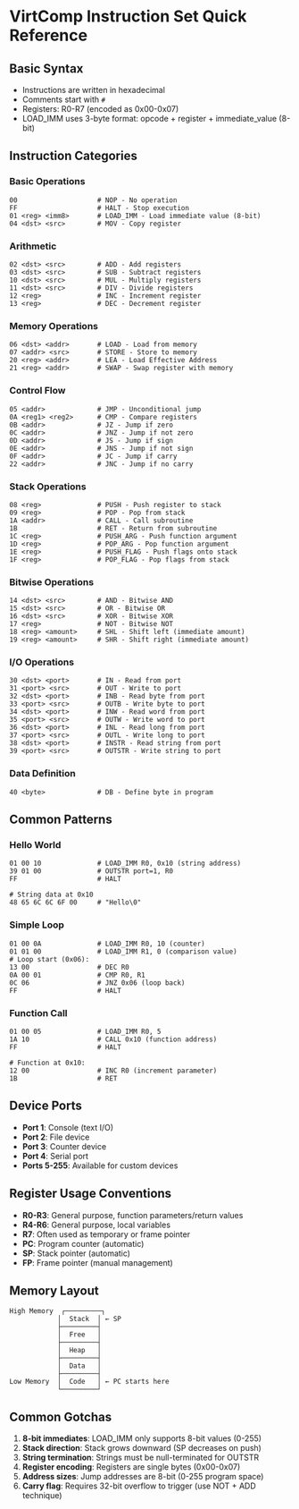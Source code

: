 # VirtComp Instruction Set Quick Reference

## Basic Syntax
- Instructions are written in hexadecimal
- Comments start with `#`
- Registers: R0-R7 (encoded as 0x00-0x07)
- LOAD_IMM uses 3-byte format: opcode + register + immediate_value (8-bit)

## Instruction Categories

### Basic Operations
```hex
00                    # NOP - No operation
FF                    # HALT - Stop execution
01 <reg> <imm8>       # LOAD_IMM - Load immediate value (8-bit)
04 <dst> <src>        # MOV - Copy register
```

### Arithmetic
```hex
02 <dst> <src>        # ADD - Add registers
03 <dst> <src>        # SUB - Subtract registers
10 <dst> <src>        # MUL - Multiply registers
11 <dst> <src>        # DIV - Divide registers
12 <reg>              # INC - Increment register
13 <reg>              # DEC - Decrement register
```

### Memory Operations
```hex
06 <dst> <addr>       # LOAD - Load from memory
07 <addr> <src>       # STORE - Store to memory
20 <reg> <addr>       # LEA - Load Effective Address
21 <reg> <addr>       # SWAP - Swap register with memory
```

### Control Flow
```hex
05 <addr>             # JMP - Unconditional jump
0A <reg1> <reg2>      # CMP - Compare registers
0B <addr>             # JZ - Jump if zero
0C <addr>             # JNZ - Jump if not zero
0D <addr>             # JS - Jump if sign
0E <addr>             # JNS - Jump if not sign
0F <addr>             # JC - Jump if carry
22 <addr>             # JNC - Jump if no carry
```

### Stack Operations
```hex
08 <reg>              # PUSH - Push register to stack
09 <reg>              # POP - Pop from stack
1A <addr>             # CALL - Call subroutine
1B                    # RET - Return from subroutine
1C <reg>              # PUSH_ARG - Push function argument
1D <reg>              # POP_ARG - Pop function argument
1E <reg>              # PUSH_FLAG - Push flags onto stack
1F <reg>              # POP_FLAG - Pop flags from stack
```

### Bitwise Operations
```hex
14 <dst> <src>        # AND - Bitwise AND
15 <dst> <src>        # OR - Bitwise OR
16 <dst> <src>        # XOR - Bitwise XOR
17 <reg>              # NOT - Bitwise NOT
18 <reg> <amount>     # SHL - Shift left (immediate amount)
19 <reg> <amount>     # SHR - Shift right (immediate amount)
```

### I/O Operations
```hex
30 <dst> <port>       # IN - Read from port
31 <port> <src>       # OUT - Write to port
32 <dst> <port>       # INB - Read byte from port
33 <port> <src>       # OUTB - Write byte to port
34 <dst> <port>       # INW - Read word from port
35 <port> <src>       # OUTW - Write word to port
36 <dst> <port>       # INL - Read long from port
37 <port> <src>       # OUTL - Write long to port
38 <dst> <port>       # INSTR - Read string from port
39 <port> <src>       # OUTSTR - Write string to port
```

### Data Definition
```hex
40 <byte>             # DB - Define byte in program
```

## Common Patterns

### Hello World
```hex
01 00 10              # LOAD_IMM R0, 0x10 (string address)
39 01 00              # OUTSTR port=1, R0
FF                    # HALT

# String data at 0x10
48 65 6C 6C 6F 00     # "Hello\0"
```

### Simple Loop
```hex
01 00 0A              # LOAD_IMM R0, 10 (counter)
01 01 00              # LOAD_IMM R1, 0 (comparison value)
# Loop start (0x06):
13 00                 # DEC R0
0A 00 01              # CMP R0, R1
0C 06                 # JNZ 0x06 (loop back)
FF                    # HALT
```

### Function Call
```hex
01 00 05              # LOAD_IMM R0, 5
1A 10                 # CALL 0x10 (function address)
FF                    # HALT

# Function at 0x10:
12 00                 # INC R0 (increment parameter)
1B                    # RET
```

## Device Ports
- **Port 1**: Console (text I/O)
- **Port 2**: File device
- **Port 3**: Counter device
- **Port 4**: Serial port
- **Ports 5-255**: Available for custom devices

## Register Usage Conventions
- **R0-R3**: General purpose, function parameters/return values
- **R4-R6**: General purpose, local variables
- **R7**: Often used as temporary or frame pointer
- **PC**: Program counter (automatic)
- **SP**: Stack pointer (automatic)
- **FP**: Frame pointer (manual management)

## Memory Layout
```
High Memory  ┌─────────┐
            │  Stack  │ ← SP
            ├─────────┤
            │  Free   │
            ├─────────┤
            │  Heap   │
            ├─────────┤
            │  Data   │
            ├─────────┤
Low Memory  │  Code   │ ← PC starts here
            └─────────┘
```

## Common Gotchas
1. **8-bit immediates**: LOAD_IMM only supports 8-bit values (0-255)
2. **Stack direction**: Stack grows downward (SP decreases on push)
3. **String termination**: Strings must be null-terminated for OUTSTR
4. **Register encoding**: Registers are single bytes (0x00-0x07)
5. **Address sizes**: Jump addresses are 8-bit (0-255 program space)
6. **Carry flag**: Requires 32-bit overflow to trigger (use NOT + ADD technique)
